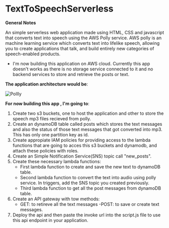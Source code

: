 # TextToSpeechServerless

**General Notes**

An simple serverless web application made using HTML, CSS and javascript that converts text into speech using the AWS Polly service. AWS polly is an machine learning service which converts text into lifelike speech, allowing you to create applications that talk, and build entirely new categories of speech-enabled products.

- I'm now building this application on AWS cloud. Currently this app doesn't works as there is no storage service connected to it and no backend services 
to store and retrieve the posts or text.

**The application architecture would be**:

![Pollly](https://user-images.githubusercontent.com/93663329/194707147-614f16d5-3e03-46ff-9311-3e54577d8940.png)

**For now building this app , I'm going to**:
1. Create two s3 buckets, one to host the application and other to store the speech mp3 files recieved from polly.
2. Create an dynamoDB table called posts which stores the text messages and also the status of those text messages that got converted into mp3. This has only one partition key as id.
3. Create appropiate IAM policies for providing access to the lambda functions that are going to acces this s3 buckets and dynamodb, and attach these policies with roles.
4. Create an Simple Notification Service(SNS) topic call "new_posts".
5. Create these necessary lambda functions:
    - First lambda function to create and save the new text to dynamoDB table.
    - Second lambda function to convert the text into audio using polly service. In triggers,  add the SNS topic you created previously.
    - Third lambda function to get all the post messages from dynamoDB table.
6. Create an API gateway with tow methods:
    - GET: to retireve all the text messages
    -POST: to save or create text messages.
7. Deploy the api and then paste the invoke url into the script.js file to use this api endpoint in your application.

